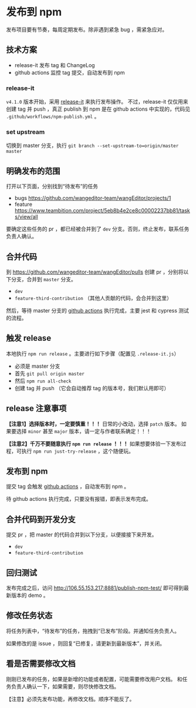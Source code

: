 # 发布到 npm

发布项目要有节奏，每周定期发布。除非遇到紧急 bug ，需紧急应对。

## 技术方案

- release-it 发布 tag 和 ChangeLog
- github actions 监控 tag 提交，自动发布到 npm

### release-it

`v4.1.0` 版本开始，采用 [release-it](https://github.com/release-it/release-it) 来执行发布操作。
不过，release-it 仅仅用来创建 tag 并 push ，真正 publish 到 npm 是在 github actions 中实现的，代码见 `.github/workflows/npm-publish.yml` 。

### set upstream

切换到 master 分支，执行 `git branch --set-upstream-to=origin/master master`

## 明确发布的范围

打开以下页面，分别找到“待发布”的任务

- bugs https://github.com/wangeditor-team/wangEditor/projects/1
- feature https://www.teambition.com/project/5eb8b4e2ce8c00002237bb81/tasks/view/all

要确定这些任务的 pr ，都已经被合并到了 `dev` 分支。否则，终止发布，联系任务负责人确认。

## 合并代码

到 https://github.com/wangeditor-team/wangEditor/pulls 创建 pr ，分别将以下分支，合并到 `master` 分支。

- `dev`
- `feature-third-contribution` （其他人贡献的代码，会合并到这里）

然后，等待 master 分支的 [github actions](https://github.com/wangeditor-team/wangEditor/actions) 执行完成，主要 jest 和 cypress 测试的流程。

## 触发 release

本地执行 `npm run release` 。主要进行如下步骤（配置见 `.release-it.js`）

- 必须是 master 分支
- 首先 `git pull origin master`
- 然后 `npm run all-check`
- 创建 tag 并 push （它会自动推荐 tag 的版本号，我们默认用即可）

## release 注意事项

**【注意1】选择版本时，一定要慎重！！！** 日常的小改动，选择 `patch` 版本。
如果要选择 `minor` 甚至 `major` 版本，请一定与作者联系确定！！！

**【注意2】千万不要随意执行 `npm run release` ！！！**
如果想要体验一下发布过程，可执行 `npm run just-try-release` ，这个随便玩。

## 发布到 npm

提交 tag 会触发 [github actions](https://github.com/wangeditor-team/wangEditor/actions?query=workflow%3A%22npm-publish+and+test%22) ，自动发布到 npm 。

待 github actions 执行完成，只要没有报错，即表示发布完成。

## 合并代码到开发分支

提交 pr ，把 master 的代码合并到以下分支，以便接接下来开发。

- `dev`
- `feature-third-contribution`

## 回归测试

发布完成之后，访问 http://106.55.153.217:8881/publish-npm-test/ 即可得到最新版本的 demo 。

## 修改任务状态

将任务列表中，“待发布”的任务，拖拽到“已发布”阶段。并通知任务负责人。

如果修改的是 issue ，则回复“已修复，请更新到最新版本”，并关闭。

## 看是否需要修改文档

刚刚已发布的任务，如果是新增的功能或者配置，可能需要修改用户文档。
和任务负责人确认一下，如果需要，则尽快修改文档。

【注意】必须先发布功能，再修改文档。顺序不能反了。
